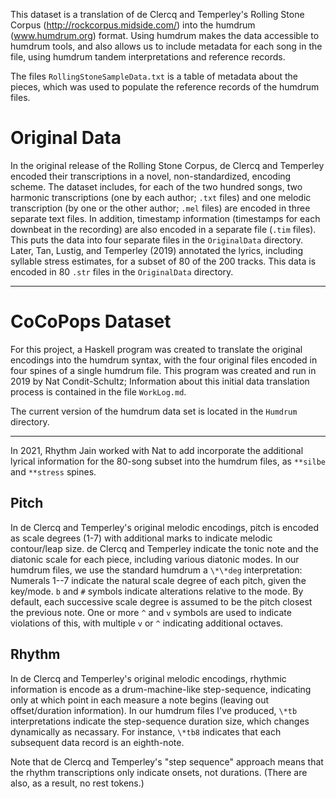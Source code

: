 This dataset is a translation of de Clercq and Temperley's Rolling Stone Corpus (http://rockcorpus.midside.com/) into the humdrum (www.humdrum.org) format.
Using humdrum makes the data accessible to humdrum tools, and also allows us to include metadata for each song in the file, using humdrum tandem interpretations and reference records.

The files `RollingStoneSampleData.txt` is a table of metadata about the pieces, which was used to populate the reference records of the humdrum files.


# Original Data


In the original release of the Rolling Stone Corpus, de Clercq and Temperley encoded their transcriptions in a novel, non-standardized, encoding scheme.
The dataset includes, for each of the two hundred songs, two harmonic transcriptions (one by each author; `.txt` files) and one melodic transcription (by one or the other author; `.mel` files) are encoded in three separate text files.
In addition, timestamp information (timestamps for each downbeat in the recording) are also encoded in a separate file (`.tim` files).
This puts the data into four separate files in the `OriginalData` directory.
Later, Tan, Lustig, and Temperley (2019) annotated the lyrics, including syllable stress estimates, for a subset of 80 of the 200 tracks.
This data is encoded in 80 `.str` files in the `OriginalData` directory.


----

# CoCoPops Dataset


For this project, a Haskell program was created to translate the original encodings into the humdrum syntax, with the four original files encoded in four spines of a single humdrum file.
This program was created and run in 2019 by Nat Condit-Schultz;
Information about this initial data translation process is contained in the file `WorkLog.md`.

The current version of the humdrum data set is located in the `Humdrum` directory.

---

In 2021, Rhythm Jain worked with Nat to add incorporate the additional lyrical information for the 80-song subset into the humdrum files, as `**silbe` and `**stress` spines.


## Pitch

In de Clercq and Temperley's original melodic encodings, pitch is encoded as scale degrees (1-7) with additional marks to indicate melodic contour/leap size.
de Clercq and Temperley indicate the tonic note and the diatonic scale for each piece, including various diatonic modes.
In our humdrum files, we use the standard humdrum a `\*\*deg` interpretation:
Numerals 1--7 indicate the natural scale degree of each pitch, given the key/mode.
`b` and `#` symbols indicate alterations relative to the mode.
By default, each successive scale degree is assumed to be the pitch closest the previous note.
One or more `^` and `v` symbols are used to indicate violations of this, with multiple `v` or `^` indicating additional octaves.


## Rhythm

In de Clercq and Temperley's original melodic encodings, rhythmic information is encode as a drum-machine-like step-sequence, indicating only at which point in each measure a note begins (leaving out offset/duration information).
In our humdrum files I've produced, `\*tb` interpretations indicate the step-sequence duration size, which changes dynamically as necassary.
For instance, `\*tb8` indicates that each subsequent data record is an eighth-note.

Note that de Clercq and Temperley's "step sequence" approach means that the rhythm transcriptions only indicate onsets, not durations.
(There are also, as a result, no rest tokens.)
